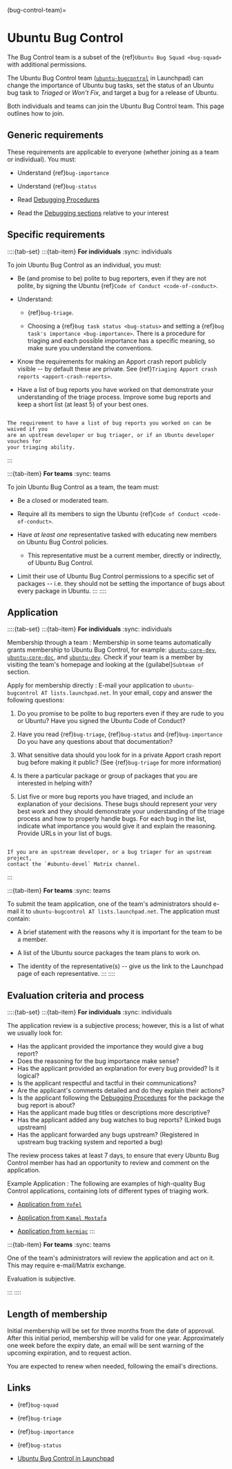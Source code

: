 (bug-control-team)=
# Ubuntu Bug Control

The Bug Control team is a subset of the {ref}`Ubuntu Bug Squad <bug-squad>` with
additional permissions.

The Ubuntu Bug Control team ([`ubuntu-bugcontrol`](https://launchpad.net/~ubuntu-bugcontrol)
in Launchpad) can change the importance of Ubuntu bug tasks, set the status of
an Ubuntu bug task to *Triaged* or *Won't Fix*, and target a bug for a release
of Ubuntu.

Both individuals and teams can join the Ubuntu Bug Control team. This page
outlines how to join.


## Generic requirements

These requirements are applicable to everyone (whether joining as a team or
individual). You must:

* Understand {ref}`bug-importance`

* Understand {ref}`bug-status`

* Read [Debugging Procedures](https://wiki.ubuntu.com/DebuggingProcedures)

* Read the [Debugging sections](https://wiki.ubuntu.com/Debugging) relative to your interest


## Specific requirements

::::{tab-set}
:::{tab-item} **For individuals**
:sync: individuals

To join Ubuntu Bug Control as an individual, you must:

* Be (and promise to be) polite to bug reporters, even if they are not polite,
  by signing the Ubuntu {ref}`Code of Conduct <code-of-conduct>`.

* Understand:

  * {ref}`bug-triage`.

  * Choosing a {ref}`bug task status <bug-status>` and setting a
    {ref}`bug task's importance <bug-importance>`. There is a procedure for
    triaging and each possible importance has a specific meaning, so make sure
    you understand the conventions.

* Know the requirements for making an Apport crash report publicly visible --
  by default these are private. See
  {ref}`Triaging Apport crash reports <apport-crash-reports>`.

* Have a list of bug reports you have worked on that demonstrate your
  understanding of the triage process. Improve some bug reports and keep a
  short list (at least 5) of your best ones.

```{note}

The requirement to have a list of bug reports you worked on can be waived if you
are an upstream developer or bug triager, or if an Ubuntu developer vouches for
your triaging ability.
```
:::

:::{tab-item} **For teams**
:sync: teams

To join Ubuntu Bug Control as a team, the team must:

* Be a closed or moderated team.

* Require all its members to sign the Ubuntu {ref}`Code of Conduct <code-of-conduct>`.

* Have *at least one* representative tasked with educating new members on Ubuntu
  Bug Control policies.

  * This representative must be a current member, directly or indirectly, of
    Ubuntu Bug Control.

* Limit their use of Ubuntu Bug Control permissions to a specific set of packages
  -- i.e. they should not be setting the importance of bugs about every package
  in Ubuntu.
:::
::::


## Application

::::{tab-set}
:::{tab-item} **For individuals**
:sync: individuals

Membership through a team
: Membership in some teams automatically grants membership to Ubuntu Bug Control,
for example: [`ubuntu-core-dev`](https://launchpad.net/~ubuntu-core-dev),
[`ubuntu-core-doc`](https://launchpad.net/~ubuntu-core-doc), and
[`ubuntu-dev`](https://launchpad.net/~ubuntu-dev). Check if your team is a member
by visiting the team's homepage and looking at the {guilabel}`Subteam of`
section.


Apply for membership directly
: E-mail your application to `ubuntu-bugcontrol AT lists.launchpad.net`. In your
email, copy and answer the following questions:

  1. Do you promise to be polite to bug reporters even if they are rude to you
     or Ubuntu? Have you signed the Ubuntu Code of Conduct?

  1. Have you read {ref}`bug-triage`, {ref}`bug-status` and {ref}`bug-importance`
     Do you have any questions about that documentation?

  1. What sensitive data should you look for in a private Apport crash report bug
     before making it public? (See {ref}`bug-triage` for more information)

  1. Is there a particular package or group of packages that you are interested
     in helping with?

  1. List five or more bug reports you have triaged, and include an explanation
     of your decisions. These bugs should represent your very best work and they
     should demonstrate your understanding of the triage process and how to
     properly handle bugs. For each bug in the list, indicate what importance
     you would give it and explain the reasoning. Provide URLs in your list of
     bugs. 

```{note}

If you are an upstream developer, or a bug triager for an upstream project,
contact the `#ubuntu-devel` Matrix channel.
```
:::

:::{tab-item} **For teams**
:sync: teams

To submit the team application, one of the team's administrators should e-mail
it to `ubuntu-bugcontrol AT lists.launchpad.net`. The application must contain:

* A brief statement with the reasons why it is important for the team to be a
  member.

* A list of the Ubuntu source packages the team plans to work on.

* The identity of the representative(s) -- give us the link to the
  Launchpad page of each representative.
:::
::::



## Evaluation criteria and process

::::{tab-set}
:::{tab-item} **For individuals**
:sync: individuals

The application review is a subjective process; however, this is a list of what
we usually look for:

* Has the applicant provided the importance they would give a bug report?
* Does the reasoning for the bug importance make sense?
* Has the applicant provided an explanation for every bug provided? Is it logical?
* Is the applicant respectful and tactful in their communications?
* Are the applicant's comments detailed and do they explain their actions?
* Is the applicant following the
  [Debugging Procedures](https://wiki.ubuntu.com/DebuggingProcedures) for the
  package the bug report is about?
* Has the applicant made bug titles or descriptions more descriptive?
* Has the applicant added any bug watches to bug reports? (Linked bugs upstream)
* Has the applicant forwarded any bugs upstream? (Registered in upstream bug
   tracking system and reported a bug) 

The review process takes at least 7 days, to ensure that every Ubuntu Bug
Control member has had an opportunity to review and comment on the application.

Example Application
: The following are examples of high-quality Bug Control applications,
  containing lots of different types of triaging work.

  * [Application from `Yofel`](https://lists.launchpad.net/ubuntu-bugcontrol/msg00715.html)

  * [Application from `Kamal Mostafa`](https://lists.launchpad.net/ubuntu-bugcontrol/msg01024.html)

  * [Application from `kermiac`](https://lists.launchpad.net/ubuntu-bugcontrol/msg01083.html)
:::

:::{tab-item} **For teams**
:sync: teams

One of the team's administrators will review the application and act on it.
This may require e-mail/Matrix exchange.

Evaluation is subjective.

:::
::::

## Length of membership

Initial membership will be set for three months from the date of approval.
After this initial period, membership will be valid for one year.
Approximately one week before the expiry date, an email will be sent warning of
the upcoming expiration, and to request action.

You are expected to renew when needed, following the email's directions.


## Links

* {ref}`bug-squad`

* {ref}`bug-triage`

* {ref}`bug-importance`

* {ref}`bug-status`

* [Ubuntu Bug Control in Launchpad](http://launchpad.net/people/ubuntu-bugcontrol)


